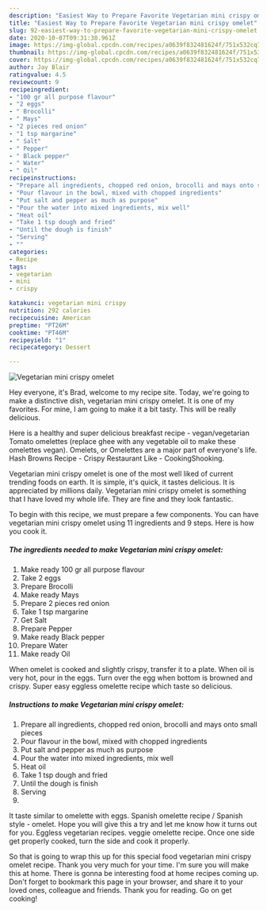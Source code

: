 ```yaml
---
description: "Easiest Way to Prepare Favorite Vegetarian mini crispy omelet"
title: "Easiest Way to Prepare Favorite Vegetarian mini crispy omelet"
slug: 92-easiest-way-to-prepare-favorite-vegetarian-mini-crispy-omelet
date: 2020-10-07T09:31:38.961Z
image: https://img-global.cpcdn.com/recipes/a0639f832481624f/751x532cq70/vegetarian-mini-crispy-omelet-recipe-main-photo.jpg
thumbnail: https://img-global.cpcdn.com/recipes/a0639f832481624f/751x532cq70/vegetarian-mini-crispy-omelet-recipe-main-photo.jpg
cover: https://img-global.cpcdn.com/recipes/a0639f832481624f/751x532cq70/vegetarian-mini-crispy-omelet-recipe-main-photo.jpg
author: Jay Blair
ratingvalue: 4.5
reviewcount: 9
recipeingredient:
- "100 gr all purpose flavour"
- "2 eggs"
- " Brocolli"
- " Mays"
- "2 pieces red onion"
- "1 tsp margarine"
- " Salt"
- " Pepper"
- " Black pepper"
- " Water"
- " Oil"
recipeinstructions:
- "Prepare all ingredients, chopped red onion, brocolli and mays onto small pieces"
- "Pour flavour in the bowl, mixed with chopped ingredients"
- "Put salt and pepper as much as purpose"
- "Pour the water into mixed ingredients, mix well"
- "Heat oil"
- "Take 1 tsp dough and fried"
- "Until the dough is finish"
- "Serving"
- ""
categories:
- Recipe
tags:
- vegetarian
- mini
- crispy

katakunci: vegetarian mini crispy 
nutrition: 292 calories
recipecuisine: American
preptime: "PT26M"
cooktime: "PT46M"
recipeyield: "1"
recipecategory: Dessert

---
```



![Vegetarian mini crispy omelet](https://img-global.cpcdn.com/recipes/a0639f832481624f/751x532cq70/vegetarian-mini-crispy-omelet-recipe-main-photo.jpg)

Hey everyone, it's Brad, welcome to my recipe site. Today, we're going to make a distinctive dish, vegetarian mini crispy omelet. It is one of my favorites. For mine, I am going to make it a bit tasty. This will be really delicious.

Here is a healthy and super delicious breakfast recipe - vegan/vegetarian Tomato omelettes (replace ghee with any vegetable oil to make these omelettes vegan). Omelets, or Omelettes are a major part of everyone&#39;s life. Hash Browns Recipe - Crispy Restaurant Like - CookingShooking.

Vegetarian mini crispy omelet is one of the most well liked of current trending foods on earth. It is simple, it's quick, it tastes delicious. It is appreciated by millions daily. Vegetarian mini crispy omelet is something that I have loved my whole life. They are fine and they look fantastic.


To begin with this recipe, we must prepare a few components. You can have vegetarian mini crispy omelet using 11 ingredients and 9 steps. Here is how you cook it.

<!--inarticleads1-->

##### The ingredients needed to make Vegetarian mini crispy omelet:

1. Make ready 100 gr all purpose flavour
1. Take 2 eggs
1. Prepare  Brocolli
1. Make ready  Mays
1. Prepare 2 pieces red onion
1. Take 1 tsp margarine
1. Get  Salt
1. Prepare  Pepper
1. Make ready  Black pepper
1. Prepare  Water
1. Make ready  Oil


When omelet is cooked and slightly crispy, transfer it to a plate. When oil is very hot, pour in the eggs. Turn over the egg when bottom is browned and crispy. Super easy eggless omelette recipe which taste so delicious. 

<!--inarticleads2-->

##### Instructions to make Vegetarian mini crispy omelet:

1. Prepare all ingredients, chopped red onion, brocolli and mays onto small pieces
1. Pour flavour in the bowl, mixed with chopped ingredients
1. Put salt and pepper as much as purpose
1. Pour the water into mixed ingredients, mix well
1. Heat oil
1. Take 1 tsp dough and fried
1. Until the dough is finish
1. Serving
1. 


It taste similar to omelette with eggs. Spanish omelette recipe / Spanish style - omelet. Hope you will give this a try and let me know how it turns out for you. Eggless vegetarian recipes. veggie omelette recipe. Once one side get properly cooked, turn the side and cook it properly. 

So that is going to wrap this up for this special food vegetarian mini crispy omelet recipe. Thank you very much for your time. I'm sure you will make this at home. There is gonna be interesting food at home recipes coming up. Don't forget to bookmark this page in your browser, and share it to your loved ones, colleague and friends. Thank you for reading. Go on get cooking!

